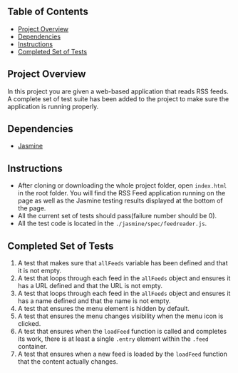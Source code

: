 ## Table of Contents

* [Project Overview](#Project-Overview)
* [Dependencies](#Dependencies)
* [Instructions](#Instructions)
* [Completed Set of Tests](#Completed-Set-of-Tests)

## Project Overview

In this project you are given a web-based application that reads RSS feeds. A complete set of test suite has been added to the project to make sure the application is running properly. 

## Dependencies

* [Jasmine](http://jasmine.github.io/)

## Instructions

* After cloning or downloading the whole project folder, open `index.html` in the root folder. You will find the RSS Feed application running on the page as well as the Jasmine testing results displayed at the bottom of the page.
* All the current set of tests should pass(failure number should be 0).
* All the test code is located in the `./jasmine/spec/feedreader.js`.

## Completed Set of Tests

1. A test that makes sure that `allFeeds` variable has been defined and that it is not empty.
2. A test that loops through each feed in the `allFeeds` object and ensures it has a URL defined and that the URL is not empty.
3. A test that loops through each feed in the `allFeeds` object and ensures it has a name defined and that the name is not empty.
4. A test that ensures the menu element is hidden by default. 
5. A test that ensures the menu changes visibility when the menu icon is clicked. 
6. A test that ensures when the `loadFeed` function is called and completes its work, there is at least a single `.entry` element within the `.feed` container.
7. A test that ensures when a new feed is loaded by the `loadFeed` function that the content actually changes.
